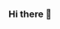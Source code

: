 ### Hi there 👋

<!--
**Domowenokk/domowenokk** is a ✨ _special_ ✨ repository because its `README.md` (this file) appears on your GitHub profile.

Here are some ideas to get you started:

- 🔭 Вёрстка сайтов
- 🌱 HTML/CSS.
- 👯 Bootstrap 5
- 🤔 Wordpress 
- 💬 Разработка дизайнов 
- 📫 Figma, Adobe XD, Photoshop 
-->
